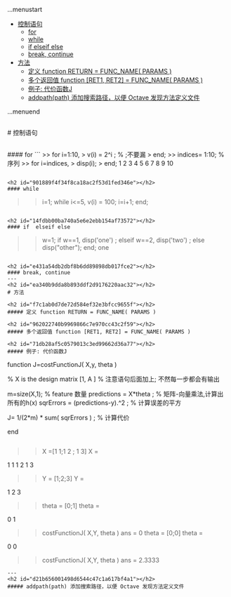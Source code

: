 ...menustart

 - [控制语句](#ea5302a4c0247998e1de210b879bef5f)
   - [for](#d55669822f1a8cf72ec1911e462a54eb)
   - [while](#901889f4f34f8ca18ac2f53d1fed346e)
   - [if  elseif else](#14fdbb00ba740a5e6e2ebb154af73572)
   - [break, continue](#e431a54db2dbf8b6dd89898db017fce2)
 - [方法](#ea340b9dda8b893ddf2d9176220aac32)
     - [定义 function RETURN = FUNC_NAME( PARAMS )](#f7c1ab0d7de72d584ef32e3bfcc9655f)
     - [多个返回值 function [RET1, RET2] = FUNC_NAME( PARAMS )](#962022740b9969866c7e970cc43c2f59)
     - [例子: 代价函数J](#71db28af5c0579013c3ed99662d36a77)
     - [addpath(path) 添加搜索路径，以便 Octave 发现方法定义文件](#d21b656001498d6544c47c1a617bf4a1)

...menuend





<h2 id="ea5302a4c0247998e1de210b879bef5f"></h2>
# 控制语句

<h2 id="d55669822f1a8cf72ec1911e462a54eb"></h2>
#### for
```
>> for i=1:10,
>   v(i) = 2^i ;  % ;不要漏
> end;
>> indices= 1:10; % 序列
>> for i=indices,
>   disp(i);
> end;
 1
 2
 3
 4
 5
 6
 7
 8
 9
 10
 
```

<h2 id="901889f4f34f8ca18ac2f53d1fed346e"></h2>
#### while
```
>> i=1;
>> while i<=5,
>   v(i) = 100;
>   i=i+1;
> end;
>> 
```

<h2 id="14fdbb00ba740a5e6e2ebb154af73572"></h2>
#### if  elseif else
```
>> w=1;
>> if w==1,
>   disp('one') ;
> elseif w==2,
>   disp('two') ;
> else
>   disp("other");
> end;
one
```

<h2 id="e431a54db2dbf8b6dd89898db017fce2"></h2>
#### break, continue
---
<h2 id="ea340b9dda8b893ddf2d9176220aac32"></h2>
# 方法

<h2 id="f7c1ab0d7de72d584ef32e3bfcc9655f"></h2>
##### 定义 function RETURN = FUNC_NAME( PARAMS )

<h2 id="962022740b9969866c7e970cc43c2f59"></h2>
##### 多个返回值 function [RET1, RET2] = FUNC_NAME( PARAMS )

<h2 id="71db28af5c0579013c3ed99662d36a77"></h2>
##### 例子: 代价函数J

```
function J=costFunctionJ( X,y, theta )

% X is the design matrix [1, A ]
% 注意语句后面加上;  不然每一步都会有输出

m=size(X,1);   % feature 数量
predictions = X*theta ;  % 矩阵-向量乘法,计算出所有的h(x)
sqrErrors = (predictions-y).^2 ;  % 计算误差的平方

J= 1/(2*m) * sum( sqrErrors ) ;    % 计算代价

end
```

```
>> X =[1 1;1 2 ; 1 3]
X =

   1   1
   1   2
   1   3

>> Y = [1;2;3]
Y =

   1
   2
   3

>> theta = [0;1]
theta =

   0
   1

>> costFunctionJ( X,Y, theta )
ans = 0
>> theta = [0;0]
theta =

   0
   0

>> costFunctionJ( X,Y, theta )
ans =  2.3333

```
---
<h2 id="d21b656001498d6544c47c1a617bf4a1"></h2>
##### addpath(path) 添加搜索路径，以便 Octave 发现方法定义文件
